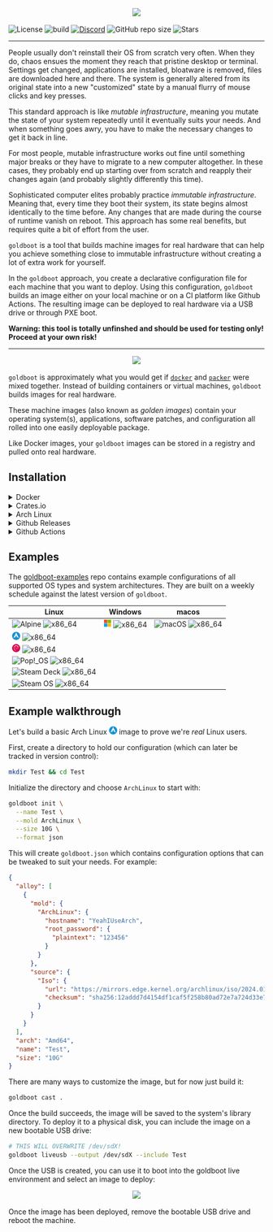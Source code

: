 <p align="center">
	<img src="https://raw.githubusercontent.com/goldboot/goldboot/master/.github/images/logo-bg-256.png" />
</p>

![License](https://img.shields.io/github/license/goldboot/goldboot)
![build](https://github.com/goldboot/goldboot/actions/workflows/test.yml/badge.svg)
[![Discord](https://img.shields.io/discord/981695209492606986)](https://discord.gg/Vzr7gT5dsd)
![GitHub repo size](https://img.shields.io/github/repo-size/fossable/goldboot)
![Stars](https://img.shields.io/github/stars/goldboot/goldboot?style=social)
<hr>

People usually don't reinstall their OS from scratch very often. When they do,
chaos ensues the moment they reach that pristine desktop or terminal. Settings
get changed, applications are installed, bloatware is removed, files are downloaded
here and there. The system is generally altered from its original state into a new
"customized" state by a manual flurry of mouse clicks and key presses.

This standard approach is like _mutable infrastructure_, meaning you mutate the
state of your system repeatedly until it eventually suits your needs. And when
something goes awry, you have to make the necessary changes to get it back in line.

For most people, mutable infrastructure works out fine until something major
breaks or they have to migrate to a new computer altogether. In these cases,
they probably end up starting over from scratch and reapply their changes again
(and probably slightly differently this time).

Sophisticated computer elites probably practice _immutable infrastructure_. Meaning
that, every time they boot their system, its state begins almost identically to
the time before. Any changes that are made during the course of runtime vanish on
reboot. This approach has some real benefits, but requires quite a bit of effort
from the user.

`goldboot` is a tool that builds machine images for real hardware that can help
you achieve something close to immutable infrastructure without creating a lot
of extra work for yourself.

In the `goldboot` approach, you create a declarative configuration file for each
machine that you want to deploy. Using this configuration, `goldboot` builds an
image either on your local machine or on a CI platform like Github Actions. The
resulting image can be deployed to real hardware via a USB drive or through PXE boot.

**Warning: this tool is totally unfinshed and should be used for testing only!
Proceed at your own risk!**
<hr>
<p align="center">
	<img src="https://raw.githubusercontent.com/goldboot/goldboot/master/.github/images/overview.png" />
</p>

`goldboot` is approximately what you would get if [`docker`](https://www.docker.com) and [`packer`](https://www.packer.io)
were mixed together. Instead of building containers or virtual machines, `goldboot`
builds images for real hardware.

These machine images (also known as _golden images_) contain your operating
system(s), applications, software patches, and configuration all rolled into one
easily deployable package.

Like Docker images, your `goldboot` images can be stored in a registry and pulled
onto real hardware.

## Installation

<details>
<summary>Docker</summary>

![Docker Pulls](https://img.shields.io/docker/pulls/fossable/goldboot)
![Docker Image Size](https://img.shields.io/docker/image-size/fossable/goldboot)
![Docker Stars](https://img.shields.io/docker/stars/fossable/goldboot)

#### Install from DockerHub

```sh
alias goldboot="docker run --rm -v .:/root fossable/goldboot"
```
</details>

<details>
<summary>Crates.io</summary>

![Crates.io Total Downloads](https://img.shields.io/crates/d/goldboot)

#### Install from crates.io

```sh
cargo install goldboot
```
</details>

<details>
<summary>Arch Linux</summary>

![AUR Votes](https://img.shields.io/aur/votes/goldboot)
![AUR Version](https://img.shields.io/aur/version/goldboot)
![AUR Last Modified](https://img.shields.io/aur/last-modified/goldboot)

#### Install from the AUR

```sh
  cd /tmp
  curl https://aur.archlinux.org/cgit/aur.git/snapshot/goldboot.tar.gz | tar xf -
  makepkg -si
```
</details>

<details>
<summary>Github Releases</summary>

![GitHub Downloads](https://img.shields.io/github/downloads/fossable/goldboot/total)

#### Install manually from Github releases

```sh
curl -o /usr/bin/goldboot https://github.com/fossable/goldboot/releases/download/goldboot-v0.0.7/goldboot_<platform>
chmod +x /usr/bin/goldboot
```

##### Dependencies
```sh
apt-get install -y libudev1 libgtk-4-1 libglib2.0-0
```
</details>

<details>
<summary>Github Actions</summary>

#### Running on Github actions

Building golden images with CI is common practice, so there's also a [Github
action](https://github.com/fossable/goldboot-action) to make it easy:

```yml
steps:
  - name: Checkout
    uses: actions/checkout@v4

  - name: Build goldboot image
    uses: fossable/goldboot-action@main
    with:
      config-path: goldboot.json
      output-path: image.gb

  - name: Save image artifact
    uses: actions/upload-artifact@v3
    with:
      name: my_image.gb
      path: image.gb
```
</details>

## Examples

The [goldboot-examples](https://github.com/fossable/goldboot-examples) repo contains example
configurations of all supported OS types and system architectures. They are built on a weekly
schedule against the latest version of `goldboot`.

| Linux | Windows | macos |
| ----- | ------- | ----- |
| ![Alpine](goldboot/src/foundry/molds/alpine/icon.png)         ![x86_64](https://github.com/fossable/goldboot-examples/workflows/Alpine/badge.svg)    | ![Windows 10](goldboot/src/foundry/molds/windows_10/icon.png) ![x86_64](https://github.com/fossable/goldboot-examples/workflows/Windows10/badge.svg) | ![macOS](goldboot/src/foundry/molds/arch_linux/mac_os.png) ![x86_64](https://github.com/fossable/goldboot-examples/workflows/Macos/badge.svg) |
| ![Arch Linux](goldboot/src/foundry/molds/arch_linux/icon.png) ![x86_64](https://github.com/fossable/goldboot-examples/workflows/ArchLinux/badge.svg) | |
| ![Debian](goldboot/src/foundry/molds/debian/icon.png)         ![x86_64](https://github.com/fossable/goldboot-examples/workflows/Debian/badge.svg)    | |
| ![Pop!_OS](goldboot/src/foundry/molds/pop_os/icon.png)        ![x86_64](https://github.com/fossable/goldboot-examples/workflows/Pop!_OS/badge.svg)   | |
| ![Steam Deck](goldboot/src/foundry/molds/steam_deck/icon.png) ![x86_64](https://github.com/fossable/goldboot-examples/workflows/SteamDeck/badge.svg) | |
| ![Steam OS](goldboot/src/foundry/molds/steam_os/icon.png)     ![x86_64](https://github.com/fossable/goldboot-examples/workflows/SteamOs/badge.svg)   | |

## Example walkthrough

Let's build a basic Arch Linux ![ArchLinux](goldboot/src/foundry/molds/arch_linux/icon.png)
image to prove we're _real_ Linux users.

First, create a directory to hold our configuration (which can later be tracked
in version control):

```sh
mkdir Test && cd Test
```

Initialize the directory and choose `ArchLinux` to start with:

```sh
goldboot init \
  --name Test \
  --mold ArchLinux \
  --size 10G \
  --format json
```

This will create `goldboot.json` which contains configuration options that can
be tweaked to suit your needs. For example:

```json
{
  "alloy": [
    {
      "mold": {
        "ArchLinux": {
          "hostname": "YeahIUseArch",
          "root_password": {
            "plaintext": "123456"
          }
        }
      },
      "source": {
        "Iso": {
          "url": "https://mirrors.edge.kernel.org/archlinux/iso/2024.01.01/archlinux-2024.01.01-x86_64.iso",
          "checksum": "sha256:12addd7d4154df1caf5f258b80ad72e7a724d33e75e6c2e6adc1475298d47155"
        }
      }
    }
  ],
  "arch": "Amd64",
  "name": "Test",
  "size": "10G"
}
```

There are many ways to customize the image, but for now just build it:

```sh
goldboot cast .
```

Once the build succeeds, the image will be saved to the system's library
directory. To deploy it to a physical disk, you can include the image on a
new bootable USB drive:

```sh
# THIS WILL OVERWRITE /dev/sdX!
goldboot liveusb --output /dev/sdX --include Test
```

Once the USB is created, you can use it to boot into the goldboot live
environment and select an image to deploy:

<p align="center">
	<img src="https://raw.githubusercontent.com/goldboot/goldboot/master/.github/images/select_image.png" />
</p>

Once the image has been deployed, remove the bootable USB drive and reboot the
machine.

